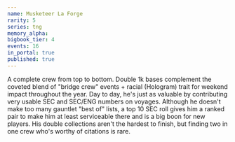 ```yaml
---
name: Musketeer La Forge
rarity: 5
series: tng
memory_alpha:
bigbook_tier: 4
events: 16
in_portal: true
published: true
---
```


A complete crew from top to bottom. Double 1k bases complement the coveted blend of "bridge crew" events + racial (Hologram) trait for weekend impact throughout the year. Day to day, he's just as valuable by contributing very usable SEC and SEC/ENG numbers on voyages. Although he doesn't make too many gauntlet "best of" lists, a top 10 SEC roll gives him a ranked pair to make him at least serviceable there and is a big boon for new players. His double collections aren't the hardest to finish, but finding two in one crew who's worthy of citations is rare.
